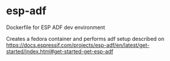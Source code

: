 # esp-adf
Dockerfile for ESP ADF dev environment

Creates a fedora container and performs adf setup described on https://docs.espressif.com/projects/esp-adf/en/latest/get-started/index.html#get-started-get-esp-adf

